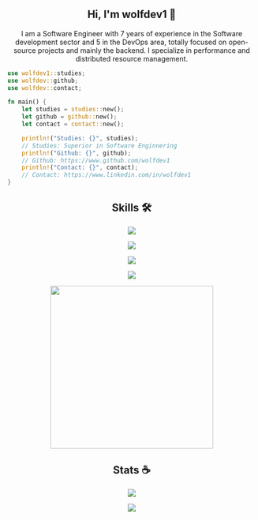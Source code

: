 
<h2 align="center">
Hi, I'm wolfdev1 👋

</h2> 


<p align="center">
I am a Software Engineer with 7 years of experience in the Software development sector and 5 in the DevOps area, totally focused on open-source projects and mainly the backend. I specialize in performance and distributed resource management.

 </p> 
  
```rs
use wolfdev1::studies;
use wolfdev::github;
use wolfdev::contact;

fn main() {
    let studies = studies::new();
    let github = github::new();
    let contact = contact::new();

    println!("Studies: {}", studies);
    // Studies: Superior in Software Enginnering
    println!("Github: {}", github);
    // Github: https://www.github.com/wolfdev1
    println!("Contact: {}", contact);
    // Contact: https://www.linkedin.com/in/wolfdev1
}
```

<h2 align="center">
Skills 🛠
</h2> 

<p align="center">
<img src="https://skillicons.dev/icons?i=java,rust,python,js,ts,gradle">
</p>
<p align="center">
<img src="https://skillicons.dev/icons?i=maven,kotlin,discord,bots,express,mongodb">
</p>
<p align="center">
<img src="https://skillicons.dev/icons?i=nestjs,git,aws,azure,mysql,redis">
</p>
<p align="center">
<img src="https://skillicons.dev/icons?i=spring,docker,nodejs,github,gcp,idea">
</p>
<p align="center">
<img width="330" src="https://i.imgur.com/W59Cm1Z.png">
</p>

<h2 align="center">
Stats ☕
</h2>

<p align="center">
<img src="https://github-readme-stats.vercel.app/api/top-langs/?username=wolfdev1&langs_count=4&layout=compact&theme=dracula&custom_title=@wolfdev1">
</p>
<p align="center">
<img src="https://github-readme-stats.vercel.app/api?username=wolfdev1&count_private=true&show_icons=false&include_all_commits=true&custom_title=@wolfdev1&hide_rank=true&hide_border=false">
</p>
